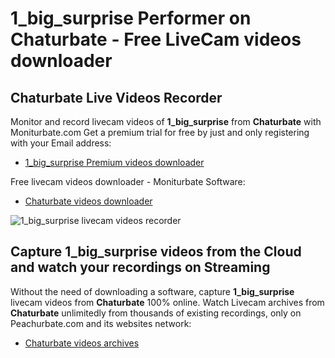 # 1_big_surprise Performer on Chaturbate - Free LiveCam videos downloader

## Chaturbate Live Videos Recorder

Monitor and record livecam videos of **1_big_surprise** from **Chaturbate** with Moniturbate.com
Get a premium trial for free by just and only registering with your Email address:
* [1_big_surprise Premium videos downloader](https://moniturbate.com/request-demo-licence-key.html)

Free livecam videos downloader - Moniturbate Software:
* [Chaturbate videos downloader](https://moniturbate.com/moniturbate-download-software.html)

![1_big_surprise livecam videos recorder](https://peachurnet.com/templates/moniturbate-software.png)


## Capture 1_big_surprise videos from the Cloud and watch your recordings on Streaming

Without the need of downloading a software, capture **1_big_surprise** livecam videos from **Chaturbate** 100% online.
Watch Livecam archives from **Chaturbate** unlimitedly from thousands of existing recordings, only on Peachurbate.com and its websites network:
* [Chaturbate videos archives](https://peachurnet.com/)